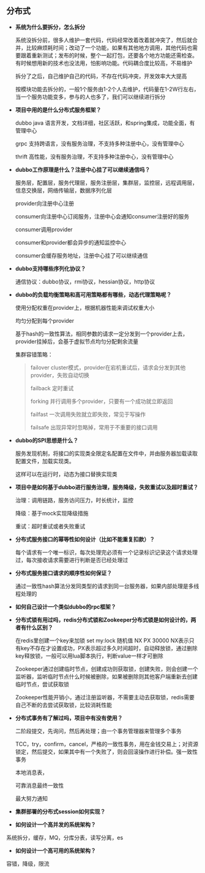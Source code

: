 ## 分布式

- **系统为什么要拆分，怎么拆分**

  系统没拆分前，很多人维护一套代码，代码经常改着改着就冲突了，然后就合并，比较麻烦耗时间；改动了一个功能，如果有其他地方调用，其他代码也需要跟着重新测试；发布的时候，整个一起打包，还要各个地方功能还需检查。有时候想用新的技术也没法用，怕影响功能。代码耦合度比较高，不易维护

  拆分了之后，自己维护自己的代码，不存在代码冲突，开发效率大大提高

  按模块功能去拆分的，一般1个服务由1-2个人去维护，代码量在1-2W行左右，当一个服务功能变多，参与的人也多了，我们可以继续进行拆分

- **项目中用的是什么分布式服务框架？**

  dubbo  java 语言开发，文档详细，社区活跃，和spring集成，功能全面，有管理中心

  grpc 支持跨语言，没有服务治理，不支持多种注册中心，没有管理中心

  thrift 高性能，没有服务治理，不支持多种注册中心，没有管理中心

- **dubbo工作原理是什么？注册中心挂了可以继续通信吗？**

  服务层，配置层，服务代理层，服务注册层，集群层，监控层，远程调用层，信息交换层，网络传输层，数据序列化层

  provider向注册中心注册

  consumer向注册中心订阅服务，注册中心会通知consumer注册好的服务

  consumer调用provider

  consumer和provider都会异步的通知监控中心

  consumer会缓存服务地址，注册中心挂了可以继续通信

- **dubbo支持哪些序列化协议？**

  通信协议：dubbo协议，rmi协议，hessian协议，http协议

- **dubbo的负载均衡策略和高可用策略都有哪些，动态代理策略呢？**

  使用分配权重在provider上，根据机器性能来调试权重大小

  均匀分配到每个provider

  基于hash的一致性算法，相同参数的请求一定分发到一个provider上去，provider挂掉后，会基于虚拟节点均匀分配剩余流量

  集群容错策略：

  > failover cluster模式，provider在宕机重试后，请求会分发到其他provider，失败自动切换
  >
  > failback 定时重试
  >
  > forking 并行调用多个provider，只要有一个成功就立即返回
  >
  > failfast 一次调用失败就立即失败，常见于写操作
  >
  > failsafe 出现异常时忽略掉，常用于不重要的接口调用

- **dubbo的SPI思想是什么？**

  服务发现机制，将接口的实现类全限定名配置在文件中，并由服务器加载读取配置文件，加载实现类。

  这样可以在运行时，动态为接口替换实现类

- **项目中是如何基于dubbo进行服务治理，服务降级，失败重试以及超时重试？**

  治理：调用链路，服务访问压力，时长统计，监控

  降级：基于mock实现降级措施

  重试：超时重试或者失败重试

- **分布式服务接口的幂等性如何设计（比如不能重复扣款）？**

  每个请求有一个唯一标识，每次处理完必须有一个记录标识记录这个请求处理过，每次接收请求需要进行判断是否已经处理过

- **分布式服务接口请求的顺序性如何保证？**

  通过一致性hash算法分发同类型的请求到同一台服务器，如果内部处理是多线程处理的

- **如何自己设计一个类似dubbo的rpc框架？**

  



- **分布式锁有用过吗，redis分布式锁和Zookeeper分布式锁是如何设计的，两者有什么区别？**

  在redis里创建一个key来加锁  set my:lock 随机值 NX PX 30000   NX表示只有key不存在才设置成功，PX表示超过多久时间超时，自动释放锁，通过删除key释放锁，一般可以用lua脚本执行，判断value一样才可删除

  Zookeeper通过创建临时节点，创建成功则获取锁，创建失败，则会创建一个监听器，监听临时节点什么时候被删除，如果被删除则其他客户端重新去创建临时节点，尝试获取锁

  Zookeeper性能开销小，通过注册监听器，不需要主动去获取锁，redis需要自己不断的去尝试获取锁，比较消耗性能

- **分布式事务有了解过吗，项目中有没有使用？**

  二阶段提交，先询问，然后再处理；由一个事务管理器来管理多个事务

  TCC，try，confirm，cancel，严格的一致性事务，用在金钱交易上；对资源锁定，然后提交，如果其中有一个失败了，则会回滚操作进行补偿。强一致性事务

  本地消息表，

  可靠消息最终一致性

  最大努力通知

- **集群部署的分布式session如何实现？**



- **如何设计一个高并发的系统架构？**

系统拆分，缓存，MQ，分库分表，读写分离，es

- **如何设计一个高可用的系统架构？**

容错，降级，限流